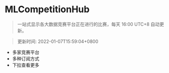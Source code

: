 # MLCompetitionHub

> 一站式显示各大数据竞赛平台正在进行的比赛，每天 16:00 UTC+8 自动更新。
  
> 更新时间: 2022-01-07T15:59:04+0800 

* 多家竞赛平台
* 多种订阅方式
* 下拉查看更多